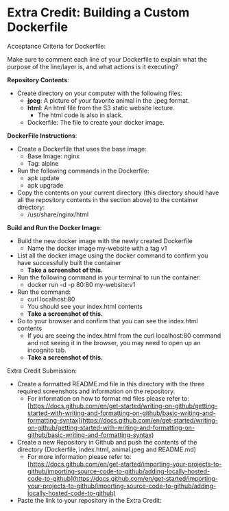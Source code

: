 # Extra Credit: Building a Custom Dockerfile

Acceptance Criteria for Dockerfile:

Make sure to comment each line of your Dockerfile to explain what the purpose of the line/layer is, and what actions is it executing?

**Repository Contents**:

- Create directory on your computer with the following files:
    - **jpeg**: A picture of your favorite animal in the .jpeg format.
    - **html**: An html file from the S3 static website lecture.
        - The html code is also in slack.
    - Dockerfile: The file to create your docker image.

**DockerFile Instructions**:

- Create a Dockerfile that uses the base image:
    - Base Image: nginx
    - Tag: alpine
- Run the following commands in the Dockerfile:
    - apk update
    - apk upgrade
- Copy the contents on your current directory (this directory should have all the repository contents in the section above) to the container directory:
    - /usr/share/nginx/html

**Build and Run the Docker Image**:

- Build the new docker image with the newly created Dockerfile
    - Name the docker image my-website with a tag v1
- List all the docker image using the docker command to confirm you have successfully built the container
    - **Take a screenshot of this.**
- Run the following command in your terminal to run the container:
    - docker run -d -p 80:80 my-website:v1
- Run the command:
    - curl localhost:80
    - You should see your index.html contents
    - **Take a screenshot of this.**
- Go to your browser and confirm that you can see the index.html contents
    - If you are seeing the index.html from the curl localhost:80 command and not seeing it in the browser, you may need to open up an incognito tab.
    - **Take a screenshot of this.**

Extra Credit Submission:

- Create a formatted README.md file in this directory with the three required screenshots and information on the repository.
    - For information on how to format md files please refer to: [https://docs.github.com/en/get-started/writing-on-github/getting-started-with-writing-and-formatting-on-github/basic-writing-and-formatting-syntax](https://docs.github.com/en/get-started/writing-on-github/getting-started-with-writing-and-formatting-on-github/basic-writing-and-formatting-syntax)
- Create a new Repository in Github and push the contents of the directory (Dockerfile, index.html, animal.jpeg and README.md)
    - For more information please refer to: [https://docs.github.com/en/get-started/importing-your-projects-to-github/importing-source-code-to-github/adding-locally-hosted-code-to-github](https://docs.github.com/en/get-started/importing-your-projects-to-github/importing-source-code-to-github/adding-locally-hosted-code-to-github)
- Paste the link to your repository in the Extra Credit:
